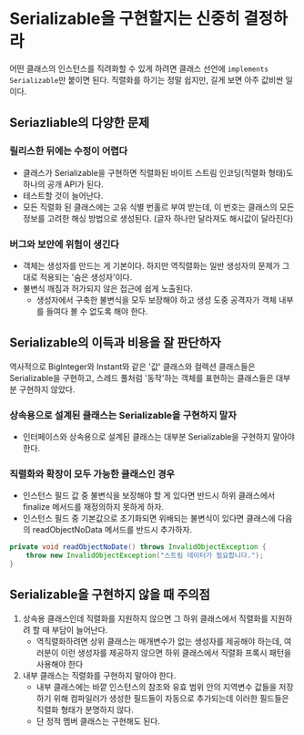 # Serializable을 구현할지는 신중히 결정하라
어떤 클래스의 인스턴스를 직려화할 수 있게 하려면 클래스 선언에 `implements Serializable`만 붙이면 된다. 직렬화를 하기는 정말 쉽지만, 길게 보면 아주 값비싼 일이다.

## Seriazliable의 다양한 문제

### 릴리스한 뒤에는 수정이 어렵다 
 - 클래스가 Serializable을 구현하면 직렬화된 바이트 스트림 인코딩(직렬화 형태)도 하나의 공개 API가 된다.
 - 테스트할 것이 늘어난다.
 - 모든 직렬화 된 클래스에는 고유 식별 번홀르 부여 받는데, 이 번호는 클래스의 모든 정보를 고려한 해싱 방법으로 생성된다. (글자 하나만 달라져도 해시값이 달라진다)

### 버그와 보안에 위험이 생긴다
- 객체는 생성자를 만드는 게 기본이다. 하지만 역직렬화는 일반 생성자의 문제가 그대로 적용되는 '숨은 생성자'이다.
- 불변식 깨짐과 허가되지 않은 접근에 쉽게 노출된다.
     - 생성자에서 구축한 불변식을 모두 보장해야 하고 생성 도중 공격자가 객체 내부를 들여다 볼 수 없도록 해야 한다.


## Serializable의 이득과 비용을 잘 판단하자
역사적으로 BigInteger와 Instant와 같은 '값' 클래스와 컬렉션 클래스들은 Serializable을 구현하고, 스레드 풀처럼 '동작'하는 객체를 표현하는 클래스들은 대부분 구현하지 않았다. 

### 상속용으로 설계된 클래스는 Serializable을 구현하지 말자
 - 인터페이스와 상속용으로 설계된 클래스는 대부분 Serializable을 구현하지 말아야 한다.

### 직렬화와 확장이 모두 가능한 클래스인 경우
 - 인스턴스 필드 값 중 불변식을 보장해야 할 게 있다면 반드시 하위 클래스에서 finalize 메서드를 재정의하지 못하게 하자. 
 - 인스턴스 필드 중 기본값으로 초기화되면 위배되는 불변식이 있다면 클래스에 다음의 readObjectNoData 메서드를 반드시 추가하자.
~~~java
private void readObjectNoDate() throws InvalidObjectException {
    throw new InvalidObjectException("스트림 데이터가 필요합니다.");    
}
~~~

## Serializable을 구현하지 않을 때 주의점
1. 상속용 클래스인데 직렬화를 지원하지 않으면 그 하위 클래스에서 직렬화를 지원하려 할 때 부담이 늘어난다.
   - 역직렬화하려면 상위 클래스는 매개변수가 없는 생성자를 제공해야 하는데, 여러분이 이런 생성자를 제공하지 않으면 하위 클래스에서 직렬화 프록시 패턴을 사용해야 한다
2. 내부 클래스는 직렬화를 구현하지 말아야 한다.
   - 내부 클래스에는 바깥 인스턴스의 참조와 유효 범위 안의 지역변수 값들을 저장하기 위해 컴파일러가 생성한 필드들이 자동으로 추가되는데 이러한 필드들은 직렬화 형태가 분명하지 않다.
   - 단 정적 멤버 클래스는 구현해도 된다.